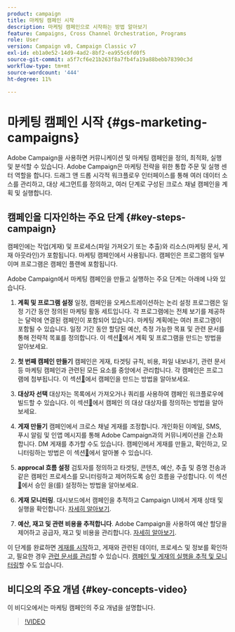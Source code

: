 ```yaml
---
product: campaign
title: 마케팅 캠페인 시작
description: 마케팅 캠페인으로 시작하는 방법 알아보기
feature: Campaigns, Cross Channel Orchestration, Programs
role: User
version: Campaign v8, Campaign Classic v7
exl-id: eb1a0e52-14d9-4ad2-8bf2-ea955c6fd0f5
source-git-commit: a5f7cf6e21b263f8a7fb4fa19a88bebb78390c3d
workflow-type: tm+mt
source-wordcount: '444'
ht-degree: 11%

---
```


# 마케팅 캠페인 시작 {#gs-marketing-campaigns}

Adobe Campaign을 사용하면 커뮤니케이션 및 마케팅 캠페인을 정의, 최적화, 실행 및 분석할 수 있습니다. Adobe Campaign은 마케팅 전략을 위한 통합 주문 및 실행 센터 역할을 합니다. 드래그 앤 드롭 시각적 워크플로우 인터페이스를 통해 여러 데이터 소스를 관리하고, 대상 세그먼트를 정의하고, 여러 단계로 구성된 크로스 채널 캠페인을 계획 및 실행합니다.


<!--In addition, the **Marketing Resource Management (MRM)** module lets you control marketing actions in a collaborative mode by providing complete management and real-time tracking of the tasks, budgets and marketing resources involved. The Marketing Resource Management lets you optimize and regulate the management of internal and external processes, resources and marketing campaigns, as well as third party relations (agencies, printers, etc.). For more on this, refer to [this section](about-marketing-resource-management.md).

>[!NOTE]
>
>Capabilities related to population targeting, message personalization and message delivery on the various channels are detailed in [this section](../../delivery/using/steps-about-delivery-creation-steps.md).-->


## 캠페인을 디자인하는 주요 단계 {#key-steps-campaign}

캠페인에는 작업(게재) 및 프로세스(파일 가져오기 또는 추출)와 리소스(마케팅 문서, 게재 아웃라인)가 포함됩니다. 마케팅 캠페인에서 사용됩니다. 캠페인은 프로그램의 일부이며 프로그램은 캠페인 플랜에 포함됩니다.

Adobe Campaign에서 마케팅 캠페인을 만들고 실행하는 주요 단계는 아래에 나와 있습니다.

1. **계획 및 프로그램 설정** 일정, 캠페인을 오케스트레이션하는 논리 설정
프로그램은 일정 기간 동안 정의된 마케팅 활동 세트입니다. 각 프로그램에는 전체 보기를 제공하는 달력에 연결된 캠페인이 포함되어 있습니다. 마케팅 계획에는 여러 프로그램이 포함될 수 있습니다. 일정 기간 동안 할당된 예산, 측정 가능한 목표 및 관련 문서를 통해 전략적 목표를 정의합니다. 이 섹션[&#128279;](marketing-campaign-create.md#create-plan-and-program)에서 계획 및 프로그램을 만드는 방법을 알아보세요.

1. **첫 번째 캠페인 만들기**
캠페인은 게재, 타겟팅 규칙, 비용, 파일 내보내기, 관련 문서 등 마케팅 캠페인과 관련된 모든 요소를 중앙에서 관리합니다. 각 캠페인은 프로그램에 첨부됩니다. 이 섹션[&#128279;](marketing-campaign-create.md#create-a-campaign)에서  캠페인을 만드는 방법을 알아보세요.

1. **대상자 선택**
대상자는 목록에서 가져오거나 쿼리를 사용하여 캠페인 워크플로우에 빌드할 수 있습니다. 이 섹션[&#128279;](marketing-campaign-target.md#select-the-target-population)에서 캠페인 의 대상 대상자를 정의하는 방법을 알아보세요.

1. **게재 만들기**
캠페인에서 크로스 채널 게재를 조정합니다. 개인화된 이메일, SMS, 푸시 알림 및 인앱 메시지를 통해 Adobe Campaign과의 커뮤니케이션을 간소화합니다. DM 게재를 추가할 수도 있습니다. 캠페인에서 게재를 만들고, 확인하고, 모니터링하는 방법은 이 섹션[&#128279;](marketing-campaign-deliveries.md)에서 알아볼 수 있습니다.

1. **approcal 흐름 설정**
검토자를 정의하고 타겟팅, 콘텐츠, 예산, 추출 및 증명 전송과 같은 캠페인 프로세스를 모니터링하고 제어하도록 승인 흐름을 구성합니다. 이 섹션[&#128279;](marketing-campaign-approval.md)에서 승인 을(를) 설정하는 방법을 알아보세요.

1. **게재 모니터링**.
대시보드에서 캠페인을 추적하고 Campaign UI에서 게재 상태 및 실행을 확인합니다. [자세히 알아보기](marketing-campaign-monitoring.md).

1. **예산, 재고 및 관련 비용을 추적합니다**.
Adobe Campaign을 사용하여 예산 할당을 제어하고 공급자, 재고 및 비용을 관리합니다. [자세히 알아보기](providers-stocks-and-budgets.md#create-service-providers-and-their-cost-structures).

이 단계를 완료하면 [게재를 시작](marketing-campaign-deliveries.md#start-a-delivery)하고, 게재와 관련된 데이터, 프로세스 및 정보를 확인하고, 필요한 경우 [관련 문서를 관리](marketing-campaign-deliveries.md#manage-associated-documents)할 수 있습니다. [캠페인 및 게재의 실행을 추적 및 모니터링](marketing-campaign-monitoring.md)할 수도 있습니다.


## 비디오의 주요 개념 {#key-concepts-video}

이 비디오에서는 마케팅 캠페인의 주요 개념을 설명합니다.

>[!VIDEO](https://video.tv.adobe.com/v/35131?quality=12)
